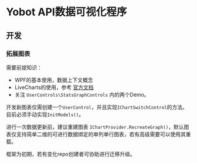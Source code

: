 # Yobot API数据可视化程序

## 开发

### 拓展图表

需要前提知识：

* WPF的基本使用，数据上下文概念
* LiveCharts的使用，参考 [官方文档](https://lvcharts.net/App/examples/v1/wpf/Basics)
* 关注 `UserControls\StatsGraphControls` 内的两个Demo。

开发新图表仅需创建一个`UserControl`，并且实现`IChartSwitchControl`的方法。目前必须手动实现`InitModels()`。

进行一次数据更新前，建议重建图表 `IChartProvider.RecreateGraph()`，默认图表仅支持简单二维的可进行数据绑定的单列单行图表，若有高级需要可以使用其重载。

框架为初期，若有变化repo创建者可协助进行迁移升级。
